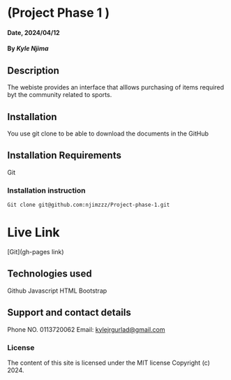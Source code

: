 # (Project Phase 1 )

#### Date, 2024/04/12

#### By *Kyle Njima*

## Description
The webiste provides an interface that alllows purchasing of items required byt the community related to sports.

## Installation
You use git clone to be able to download the documents in the GitHub

## Installation Requirements
Git

### Installation instruction
```
Git clone git@github.com:njimzzz/Project-phase-1.git

```

# Live Link
[Git](gh-pages link)

## Technologies used
Github
Javascript
HTML
Bootstrap

## Support and contact details
Phone NO. 0113720062
Email: kylejrgurlad@gmail.com

### License
The content of this site is licensed under the MIT license
Copyright (c) 2024.
